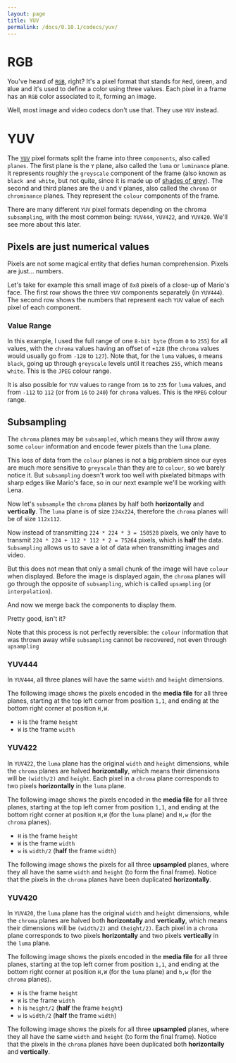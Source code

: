 ```yaml
---
layout: page
title: YUV
permalink: /docs/0.10.1/codecs/yuv/
---
```


# RGB

You've heard of [`RGB`](https://en.wikipedia.org/wiki/RGB_color_model), right?
It's a pixel format that stands for `R`ed, `G`reen, and `B`lue and it's
used to define a color using three values. Each pixel in a frame has an
`RGB` color associated to it, forming an image.

<div id="rgb_orig"></div>

Well, most image and video codecs don't use that. They use `YUV`
instead.

<!--
TODO: add a zoom feature while hovering over the pixels, so we can see
the effect of subsampling->upsampling
TODO: add arrows to show the subsampling/upsampling scaling
-->

# YUV

The [`YUV`](https://en.wikipedia.org/wiki/YUV) pixel formats split
the frame into three `components`, also called `planes`.
The first plane is the `Y` plane, also called the `luma` or
`luminance` plane. It represents roughly the `greyscale` component
of the frame (also known as `black and white`, but not quite, since it
is made up of [shades of grey](https://en.wikipedia.org/wiki/Fifty_Shades_of_Grey)).
The second and third planes are the `U` and `V` planes, also called
the `chroma` or `chrominance` planes. They represent the `colour`
components of the frame.

<div id="yuv_orig"></div>

There are many different `YUV` pixel formats depending on the chroma
`subsampling`, with the most common being: `YUV444`, `YUV422`, and
`YUV420`. We'll see more about this later.

## Pixels are just numerical values

Pixels are not some magical entity that defies human comprehension.
Pixels are just... numbers.

Let's take for example this small image of `8x8` pixels of a close-up
of Mario's face.
The first row shows the three `YUV` components separately (in `YUV444`).
The second row shows the numbers that represent each `YUV` value of
each pixel of each component.

<div id="yuv_values"></div>

### Value Range

In this example, I used the full range of one `8-bit byte` (from `0` to
`255`) for all values, with the `chroma` values having an offset of
`+128` (the `chroma` values would usually go from `-128` to `127`).
Note that, for the `luma` values, `0` means `black`, going up through
`greyscale` levels until it reaches `255`, which means `white`.
This is the `JPEG` colour range.

It is also possible for `YUV` values to range from `16` to `235` for
`luma` values, and from `-112` to `112` (or from `16` to `240`) for
`chroma` values. This is the `MPEG` colour range.

## Subsampling

The `chroma` planes may be `subsampled`, which means they will throw
away some `colour` information and encode fewer pixels than the `luma`
plane.

This loss of data from the `colour` planes is not a big problem since
our eyes are much more sensitive to `greyscale` than they are to
`colour`, so we barely notice it.
But `subsampling` doesn't work too well with pixelated bitmaps with
sharp edges like Mario's face, so in our next example we'll be working
with Lena.

<div id="yuv_lena"></div>

Now let's `subsample` the `chroma` planes by half both **horizontally**
and **vertically**. The `luma` plane is of size `224x224`, therefore
the `chroma` planes will be of size `112x112`.

<div id="yuv_subsampled"></div>

Now instead of transmitting `224 * 224 * 3 = 150528` pixels, we only
have to transmit `224 * 224 + 112 * 112 * 2 = 75264` pixels, which is
**half** the data.
`Subsampling` allows us to save a lot of data when transmitting images
and video.

But this does not mean that only a small chunk of the image will have
`colour` when displayed. Before the image is displayed again, the
`chroma` planes will go through the opposite of `subsampling`, which
is called `upsampling` (or `interpolation`).

<div id="yuv_upsampled"></div>

And now we merge back the components to display them.

<div id="yuv_merged"></div>

Pretty good, isn't it?

Note that this process is not perfectly reversible: the `colour`
information that was thrown away while `subsampling` cannot be
recovered, not even through `upsampling`

### YUV444

In `YUV444`, all three planes will have the same `width` and `height`
dimensions.

The following image shows the pixels encoded in the **media file**
for all three planes, starting at the top left corner from position
`1,1`, and ending at the bottom right corner at position `H,W`.
- `H` is the frame `height`
- `W` is the frame `width`

<div id="div_yuv444"></div>

### YUV422

In `YUV422`, the `luma` plane has the original `width` and `height`
dimensions, while the `chroma` planes are halved **horizontally**,
which means their dimensions will be `(width/2)` and `height`.
Each pixel in a `chroma` plane corresponds to two pixels
**horizontally** in the `luma` plane.

The following image shows the pixels encoded in the **media file**
for all three planes, starting at the top left corner from position
`1,1`, and ending at the bottom right corner at position `H,W` (for
the `luma` plane) and `H,w` (for the `chroma` planes).
- `H` is the frame `height`
- `W` is the frame `width`
- `w` is `width/2` (**half** the frame `width`)

<div id="div_yuv422"></div>

The following image shows the pixels for all three **upsampled**
planes, where they all have the same `width` and `height` (to form the
final frame).
Notice that the pixels in the `chroma` planes have been duplicated
**horizontally**.

<div id="div_yuv422_upsampled"></div>

### YUV420

In `YUV420`, the `luma` plane has the original `width` and `height`
dimensions, while the `chroma` planes are halved both **horizontally**
and **vertically**,
which means their dimensions will be `(width/2)` and `(height/2)`.
Each pixel in a `chroma` plane corresponds to two pixels
**horizontally** and two pixels **vertically** in the `luma` plane.

The following image shows the pixels encoded in the **media file**
for all three planes, starting at the top left corner from position
`1,1`, and ending at the bottom right corner at position `H,W` (for
the `luma` plane) and `h,w` (for the `chroma` planes).
- `H` is the frame `height`
- `W` is the frame `width`
- `h` is `height/2` (**half** the frame `height`)
- `w` is `width/2` (**half** the frame `width`)

<div id="div_yuv420"></div>

The following image shows the pixels for all three **upsampled**
planes, where they all have the same `width` and `height` (to form the
final frame).
Notice that the pixels in the `chroma` planes have been duplicated both
**horizontally** and **vertically**.

<div id="div_yuv420_upsampled"></div>

<script type="module" src="../yuv.js"></script>
